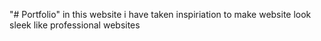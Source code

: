 "# Portfolio" 
in this website i have taken inspiriation to make website look sleek
like professional websites



